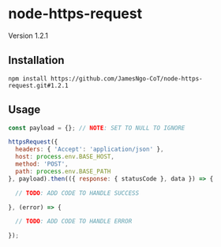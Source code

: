 # node-https-request

Version 1.2.1

## Installation

``` console
npm install https://github.com/JamesNgo-CoT/node-https-request.git#1.2.1
```

## Usage

``` JavaScript
const payload = {}; // NOTE: SET TO NULL TO IGNORE

httpsRequest({
  headers: { 'Accept': 'application/json' },
  host: process.env.BASE_HOST,
  method: 'POST',
  path: process.env.BASE_PATH
}, payload).then(({ response: { statusCode }, data }) => {

  // TODO: ADD CODE TO HANDLE SUCCESS

}, (error) => {

  // TODO: ADD CODE TO HANDLE ERROR

});
```
